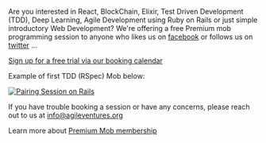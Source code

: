 Are you interested in React, BlockChain, Elixir, Test Driven Development (TDD), Deep Learning, Agile Development using Ruby on Rails or just simple introductory Web Development?  We're offering a free Premium mob programming session to anyone who likes us on [facebook](http://facebook.com/agileventures/) or follows us on [twitter](http://twitter.com/agileventures) ...

[Sign up for a free trial via our booking calendar](http://bit.ly/mob-with-AV)

Example of first TDD (RSpec) Mob below:

[![Pairing Session on Rails](https://img.youtube.com/vi/lnfMbu4Se7E/0.jpg)](https://youtu.be/lnfMbu4Se7E)

If you have trouble booking a session or have any concerns, please reach out to us at [info@agileventures.org](info@agileventures.org)

Learn more about [Premium Mob membership](https://www.agileventures.org/premium_mob)

